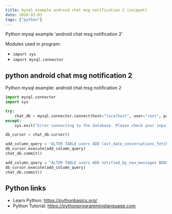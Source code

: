 ```yaml
---
title: mysql example android chat msg notification 2 (snippet)
date: 2020-03-03
tags: ["python"]
---
```

Python mysql example 'android chat msg notification 2'


Modules used in program: 
* `import sys`
* `import mysql.connector`

## python android chat msg notification 2

Python mysql example: android chat msg notification 2

```python
import mysql.connector
import sys

try:
    chat_db = mysql.connector.connect(host="localhost", user="root", passwd="ahmedgad", database="chat_db")
except:
    sys.exit("Error connecting to the database. Please check your inputs.")

db_cursor = chat_db.cursor()

add_column_query = "ALTER TABLE users ADD last_date_conversations_fetched TIMESTAMP DEFAULT CURRENT_TIMESTAMP"
db_cursor.execute(add_column_query)
chat_db.commit()

add_column_query = "ALTER TABLE users ADD notified_by_new_messages BOOLEAN DEFAULT false"
db_cursor.execute(add_column_query)
chat_db.commit()

```

## Python links

- Learn Python: https://pythonbasics.org/
- Python Tutorial: https://pythonprogramminglanguage.com
